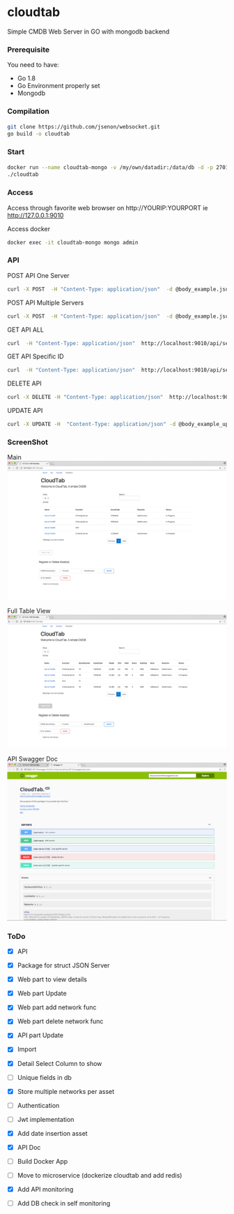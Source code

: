 # cloudtab

Simple CMDB Web Server in GO with mongodb backend

### Prerequisite

You need to have:

* Go 1.8
* Go Environment properly set
* Mongodb

### Compilation

```sh
git clone https://github.com/jsenon/websocket.git
go build -o cloudtab
```

### Start

```sh
docker run --name cloudtab-mongo -v /my/own/datadir:/data/db -d -p 27017:27017 mongo:latest
./cloudtab 
```

### Access

Access through favorite web browser on http://YOURIP:YOURPORT ie http://127.0.0.1:9010

Access docker
```sh
docker exec -it cloudtab-mongo mongo admin
```

### API

POST API One Server
```sh
curl -X POST  -H "Content-Type: application/json"  -d @body_example.json http://localhost:9010/api/servers
```
POST API Multiple Servers
```sh
curl -X POST  -H "Content-Type: application/json"  -d @body_example.json http://localhost:9010/api/servers/import
```
GET API ALL
```sh
curl  -H "Content-Type: application/json"  http://localhost:9010/api/servers
```

GET API Specific ID
```sh
curl  -H "Content-Type: application/json"  http://localhost:9010/api/servers/YOURID
```

DELETE API 
```sh
curl -X DELETE -H "Content-Type: application/json"  http://localhost:9010/api/servers/YOURID
```
UPDATE API 
```sh
curl -X UPDATE -H  "Content-Type: application/json" -d @body_example_update.json http://localhost:9010/api/servers/YOURID
```

### ScreenShot

Main
![Alt text](/img/main.png?raw=true "Main")

Full Table View
![Alt text](/img/fullview.png?raw=true "FullView")

API Swagger Doc
![Alt text](/img/api_swagger.png?raw=true "API Swagger")



### ToDo

- [x] API
- [x] Package for struct JSON Server
- [x] Web part to view details
- [x] Web part Update
- [x] Web part add network func
- [x] Web part delete network func
- [x] API part Update
- [x] Import 
- [x] Detail Select Column to show
- [ ] Unique fields in db
- [x] Store multiple networks per asset
- [ ] Authentication
- [ ] Jwt implementation
- [x] Add date insertion asset
- [x] API Doc
- [ ] Build Docker App
- [ ] Move to microservice (dockerize cloudtab and add redis)
- [x] Add API monitoring
- [ ] Add DB check in self monitoring






